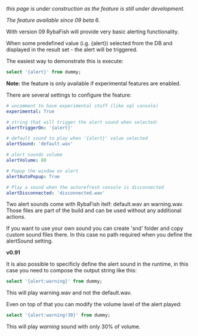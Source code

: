 _this page is under construction as the feature is still under development._

_The feature available since 09 beta 6._

With version 09 RybaFish will provide very basic alerting functionality.

When some predefined value (i.g. {alert}) selected from the DB and displayed in the result set - the alert will be triggered.

The easiest way to demonstrate this is execute:

```SQL
select '{alert}' from dummy;
```
**Note:** the feature is only available if experimental features are enabled.

There are several settings to configure the feature:

```YAML
# uncomment to have experimental stuff (like sql console)
experimental: True

# string that will trigger the alert sound when selected:
alertTriggerOn: '{alert}'

# default sound to play when '{alert}' value selected
alertSound: 'default.wav'

# alert sounds volume
alertVolume: 80

# Popup the window on alert
alertAutoPopup: True

# Play a sound when the autorefresh console is disconnected
alertDisconnected: 'disconnected.wav'
```

Two alert sounds come with RybaFish itelf: default.wav an warning.wav. Those files are part of the build and can be used without any additional actions.

If you want to use your own sound you can create 'snd' folder and copy custom sound files there. In this case no path required when you define the alertSound setting.

**v0.91**

It is also possible to specificly define the alert sound in the runtime, in this case you need to compose the output string like this:

```SQL
select '{alert:warning}' from dummy;
```

This will play warning.wav and not the default.wav.

Even on top of that you can modify the volume lavel of the alert played:

```SQL
select '{alert:warning!30}' from dummy;
```

This will play _warning_ sound with only 30% of volume.

